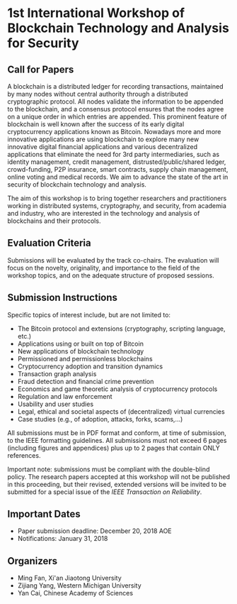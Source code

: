 <ClientOnly>
  <ImgSlide/>
</ClientOnly>


# 1st International Workshop of Blockchain Technology and Analysis for Security
## Call for Papers

A blockchain is a distributed ledger for recording transactions, maintained by many nodes without central authority
through a distributed cryptographic protocol. All nodes validate the information to be appended to the blockchain, and a consensus protocol ensures that the nodes agree on a unique order in which entries are appended. This prominent feature of blockchain is well known after the success of its early digital cryptocurrency applications known as Bitcoin.
Nowadays more and more innovative applications are using blockchain to explore many new innovative digital financial
applications and various decentralized applications that eliminate the need for 3rd party intermediaries, such as identity
management, credit management, distrusted/public/shared ledger, crowd-funding, P2P insurance, smart contracts, supply
chain management, online voting and medical records.  We aim to advance the state of the art in security of blockchain technology and analysis.

The aim of this workshop is to bring together researchers and practitioners working in distributed systems, cryptography,
and security, from academia and industry, who are interested in the technology and analysis of blockchains and
their protocols.



## Evaluation Criteria

Submissions will be evaluated by the track co-chairs. The evaluation will focus on the novelty, originality, and importance to the field of the workshop topics, and on the adequate structure of proposed sessions.


## Submission Instructions
Specific topics of interest include, but are not limited to:
- The Bitcoin protocol and extensions (cryptography, scripting language, etc.)
- Applications using or built on top of Bitcoin
- New applications of blockchain technology
- Permissioned and permissionless blockchains
- Cryptocurrency adoption and transition dynamics
- Transaction graph analysis
- Fraud detection and financial crime prevention
- Economics and game theoretic analysis of cryptocurrency protocols
- Regulation and law enforcement
- Usability and user studies
- Legal, ethical and societal aspects of (decentralized) virtual currencies
- Case studies (e.g., of adoption, attacks, forks, scams,...)

All submissions must be in PDF format and conform, at time of submission, to the IEEE formatting guidelines.
All submissions must not exceed 6 pages (including figures and appendices) plus up to 2 pages that contain ONLY references.

Important note: submissions must be compliant with the double-blind policy. The research papers accepted at this workshop will not be published in this proceeding, but their revised, extended versions will be invited to be submitted for a special issue
of the *IEEE Transaction on Reliability*.



## Important Dates

- Paper submission deadline: December 20, 2018 AOE
- Notifications: January 31, 2018

## Organizers
- Ming Fan, Xi'an Jiaotong University
- Zijiang Yang, Western Michigan University
- Yan Cai, Chinese Academy of Sciences

<style lang="stylus">
.content:not(.custom)
  max-width 900px
  text-align justify
</style>
